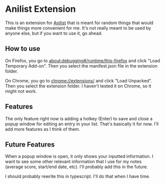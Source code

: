 # Anilist Extension

This is an extension for [Anilist](https://anilist.co/) that is meant for random things that would make things more convenient for me. It's not really meant to be used by anyone else, but if you want to use it, go ahead.

## How to use

On Firefox, you go to [about:debugging#/runtime/this-firefox](about:debugging#/runtime/this-firefox) and click "Load Temporary Add-on". Then you select the manifest.json file in the extension folder.

On Chrome, you go to [chrome://extensions/](chrome://extensions/) and click "Load Unpacked". Then you select the extension folder. I haven't tested it on Chrome, so it might not work.

## Features

The only feature right now is adding a hotkey (Enter) to save and close a popup window for editing an entry in your list. That's basically it for now. I'll add more features as I think of them.

## Future Features

When a popup window is open, it only shows your inputted information. I want to see some other relevant information that I use for my notes (average score, start/end date, etc). I'll probably add this in the future.


I should probably rewrite this in typescript. I'll do that when I have time.